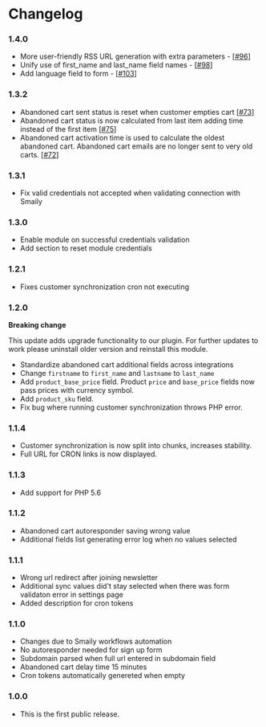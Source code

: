 # Changelog

### 1.4.0

- More user-friendly RSS URL generation with extra parameters - [[#96](https://github.com/sendsmaily/smaily-opencart-module/pull/96)]
- Unify use of first_name and last_name field names - [[#98](https://github.com/sendsmaily/smaily-opencart-module/pull/98)]
- Add language field to form - [[#103](https://github.com/sendsmaily/smaily-opencart-module/pull/103)]

### 1.3.2

- Abandoned cart sent status is reset when customer empties cart [[#73](https://github.com/sendsmaily/smaily-opencart-module/issues/73)]
- Abandoned cart status is now calculated from last item adding time instead of the first item [[#75](https://github.com/sendsmaily/smaily-opencart-module/issues/75)]
- Abandoned cart activation time is used to calculate the oldest abandoned cart. Abandoned cart emails are no longer sent to very old carts. [[#72](https://github.com/sendsmaily/smaily-opencart-module/issues/72)]

### 1.3.1

- Fix valid credentials not accepted when validating connection with Smaily

### 1.3.0

- Enable module on successful credentials validation
- Add section to reset module credentials

### 1.2.1

- Fixes customer synchronization cron not executing

### 1.2.0

**Breaking change**

This update adds upgrade functionality to our plugin.
For further updates to work please uninstall older version and reinstall this module.

- Standardize abandoned cart additional fields across integrations
- Change `firstname` to `first_name` and `lastname` to `last_name`
- Add `product_base_price` field. Product `price` and `base_price` fields now pass prices with currency symbol.
- Add `product_sku` field.
- Fix bug where running customer synchronization throws PHP error.

### 1.1.4

- Customer synchronization is now split into chunks, increases stability.
- Full URL for CRON links is now displayed.

### 1.1.3

- Add support for PHP 5.6

### 1.1.2

- Abandoned cart autoresponder saving wrong value
- Additional fields list generating error log when no values selected

### 1.1.1

- Wrong url redirect after joining newsletter
- Additional sync values did't stay selected when there was form validaton error in settings page
- Added description for cron tokens

### 1.1.0

- Changes due to Smaily workflows automation
- No autoresponder needed for sign up form
- Subdomain parsed when full url entered in subdomain field
- Abandoned cart delay time 15 minutes
- Cron tokens automatically genereted when empty

### 1.0.0

- This is the first public release.
